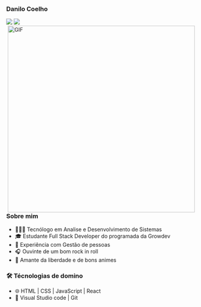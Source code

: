 <h3> Danilo Coelho </h3>
  
<p align="">
<a href="https://www.linkedin.com/in/danilo-coelho/"><img src="https://img.shields.io/badge/linkedin-%230077B5.svg?&style=for-the-badge&logo=linkedin&logoColor=white"/></a>
<a href="https://www.instagram.com/danilocoelhorc/"><img src="https://img.shields.io/badge/instagram-%23E4405F.svg?&style=for-the-badge&logo=instagram&logoColor=white"/></a>

<img align="right" alt="GIF" src="https://c.tenor.com/K9KtXtBxpHUAAAAM/monkey.gif" width="500"/>

<h3> Sobre mim </h3>

- 👨🏽‍💻  Tecnólogo em Analise e Desenvolvimento de Sistemas
- 🎓  Estudante Full Stack Developer do programada da Growdev
- 👥  Experiência com Gestão de pessoas
- 🎧  Ouvinte de um bom rock in roll
- 🎎  Amante da liberdade e de bons animes

<h3>🛠 Técnologias de domino</h3>

- 🌐 HTML | CSS | JavaScript | React 
- 🔧 Visual Studio code | Git


